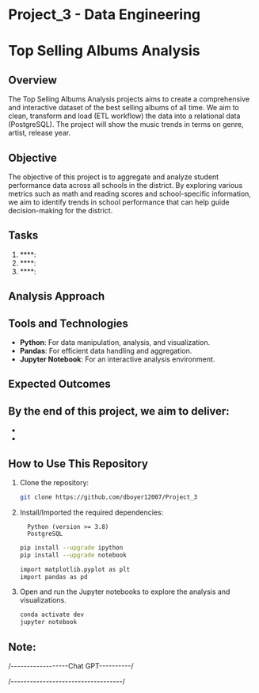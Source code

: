 # Project_3 - Data Engineering

# Top Selling Albums Analysis

## Overview
The Top Selling Albums Analysis projects aims to create a comprehensive and interactive dataset of the best selling albums of all time. We aim to clean, transform and load (ETL workflow) the data into a relational data (PostgreSQL). The project will show the music trends in terms on genre, artist, release year.

## Objective
The objective of this project is to aggregate and analyze student performance data across all schools in the district. By exploring various metrics such as math and reading scores and school-specific information, we aim to identify trends in school performance that can help guide decision-making for the district.


## Tasks
1. ****: 
2. ****:
3. ****: 

## Analysis Approach

  
## Tools and Technologies
- **Python**: For data manipulation, analysis, and visualization.
- **Pandas**: For efficient data handling and aggregation.
- **Jupyter Notebook**: For an interactive analysis environment.

## Expected Outcomes
By the end of this project, we aim to deliver:
- 
- 
- 

## How to Use This Repository
1. Clone the repository:
    ```bash
    git clone https://github.com/dboyer12007/Project_3
    
    ```
2. Install/Imported the required dependencies:
   ```
     Python (version >= 3.8)
     PostgreSQL
   ```
    ```bash
    pip install --upgrade ipython
    pip install --upgrade notebook

    import matplotlib.pyplot as plt
    import pandas as pd
    ```
3. Open and run the Jupyter notebooks to explore the analysis and visualizations.
    ```bash
    conda activate dev
    jupyter notebook
    ```

## Note:


/------------------Chat GPT----------/



/-----------------------------------/


